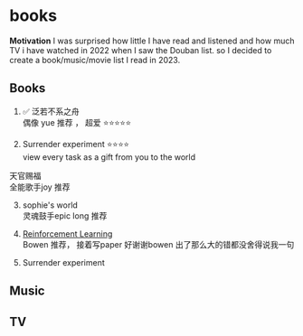 # books
 
**Motivation**
I was surprised how little I have read and listened and how much TV i have watched in 2022 when I saw the Douban list.
so I decided to create a book/music/movie list I read in 2023.

## Books

1. ✅ 泛若不系之舟 \
偶像 yue 推荐 ， 超爱 ⭐️⭐️⭐️⭐️⭐️

2. Surrender experiment  ⭐️⭐️⭐️⭐️ \
view every task as a gift from you to the world


天官赐福 \
全能歌手joy 推荐

3. sophie's world \
灵魂鼓手epic long 推荐

4. [Reinforcement Learning](https://github.com/fangya18/books/blob/main/SuttonBartoIPRLBook2ndEd.pdf) \
Bowen 推荐， 接着写paper
好谢谢bowen 出了那么大的错都没舍得说我一句

5. Surrender experiment 


## Music



## TV
